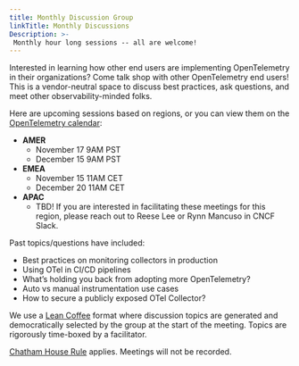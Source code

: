```yaml
---
title: Monthly Discussion Group
linkTitle: Monthly Discussions
Description: >-
 Monthly hour long sessions -- all are welcome!
---
```


Interested in learning how other end users are implementing OpenTelemetry
in their organizations? Come talk shop with other OpenTelemetry end users!
This is a vendor-neutral space to discuss best practices, ask questions,
and meet other observability-minded folks.

Here are upcoming sessions based on regions, or you can view them on the [OpenTelemetry calendar](https://github.com/open-telemetry/community#calendar):

* **AMER**
  * November 17 9AM PST
  * December 15 9AM PST
* **EMEA**
  * November 15 11AM CET
  * December 20 11AM CET
* **APAC**
  * TBD! If you are interested in facilitating these meetings for this region, please reach out to Reese Lee or Rynn Mancuso in CNCF Slack.

Past topics/questions have included:

* Best practices on monitoring collectors in production
* Using OTel in CI/CD pipelines
* What’s holding you back from adopting more OpenTelemetry?
* Auto vs manual instrumentation use cases
* How to secure a publicly exposed OTel Collector?

 We use a [Lean Coffee](https://leancoffee.org/) format where discussion topics
  are generated and democratically selected by the group at the start of the
  meeting. Topics are rigorously time-boxed by a facilitator.

[Chatham House Rule](https://www.chathamhouse.org/about-us/chatham-house-rule)
  applies. Meetings will not be recorded.
